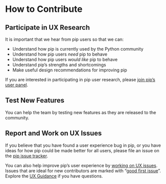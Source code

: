 # How to Contribute

## Participate in UX Research

It is important that we hear from pip users so that we can:

- Understand how pip is currently used by the Python community
- Understand how pip users _need_ pip to behave
- Understand how pip users _would like_ pip to behave
- Understand pip’s strengths and shortcomings
- Make useful design recommendations for improving pip

If you are interested in participating in pip user research, please [join pip’s user panel](https://mail.python.org/mailman3/lists/pip-ux-studies.python.org/).

## Test New Features

You can help the team by testing new features as they are released to the community.

## Report and Work on UX Issues

If you believe that you have found a user experience bug in pip, or you have ideas for how pip could be made better for all users, please file an issue on the [pip issue tracker](https://github.com/pypa/pip/issues/new).

You can also help improve pip’s user experience by [working on UX issues](https://github.com/pypa/pip/issues?q=is%3Aissue+label%3AUX+is%3Aopen). Issues that are ideal for new contributors are marked with “[good first issue](https://github.com/pypa/pip/issues?q=is%3Aopen+is%3Aissue+label%3A%22good+first+issue%22)”. Explore the
[UX Guidance](guidance) if you have questions.
